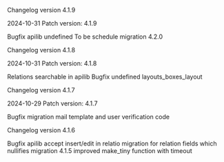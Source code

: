 Changelog version 4.1.9

2024-10-31 Patch version: 4.1.9

Bugfix apilib undefined
To be schedule migration 4.2.0

Changelog version 4.1.8

2024-10-31 Patch version: 4.1.8

Relations searchable in apilib
Bugfix undefined layouts_boxes_layout

Changelog version 4.1.7

2024-10-29 Patch version: 4.1.7

Bugfix migration mail template and user verification code

Changelog version 4.1.6
 
Bugfix apilib accept insert/edit in relatio
migration for relation fields which nullifies migration 4.1.5
improved make_tiny function with timeout
